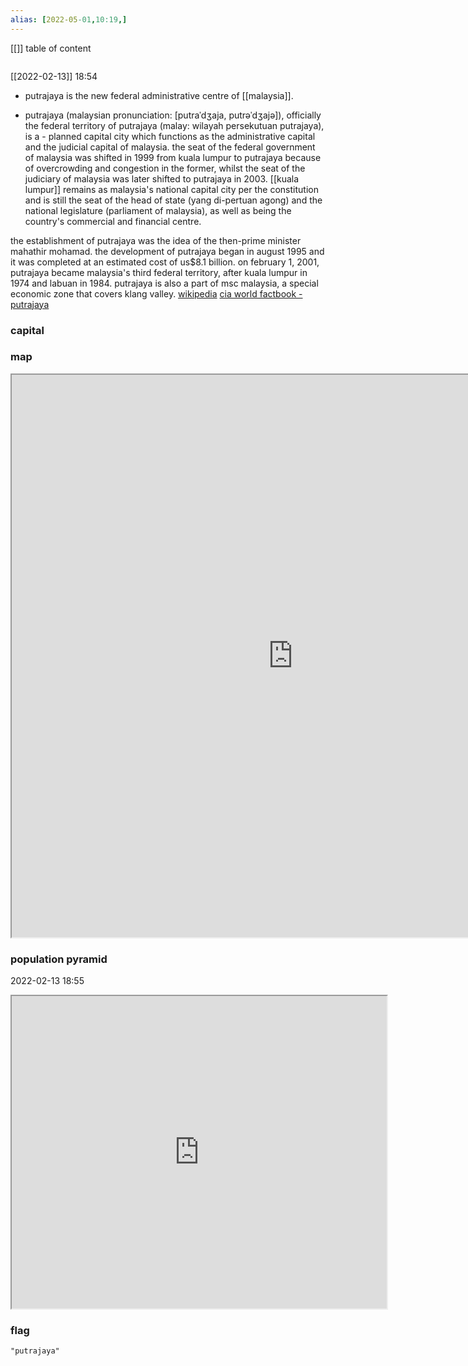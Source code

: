 ```yaml
---
alias: [2022-05-01,10:19,]
---
```

[[]]
table of content
```toc
```
[[2022-02-13]] 18:54
- putrajaya is the new federal administrative centre of [[malaysia]].

- putrajaya (malaysian pronunciation: [putraˈdʒaja, putrəˈdʒajə]), officially the federal territory of putrajaya (malay: wilayah persekutuan putrajaya), is a - planned capital city which functions as the administrative capital and the judicial capital of malaysia. the seat of the federal government of malaysia was shifted in 1999 from kuala lumpur to putrajaya because of overcrowding and congestion in the former, whilst the seat of the judiciary of malaysia was later shifted to putrajaya in 2003. [[kuala lumpur]] remains as malaysia's national capital city per the constitution and is still the seat of the head of state (yang di-pertuan agong) and the national legislature (parliament of malaysia), as well as being the country's commercial and financial centre.

the establishment of putrajaya was the idea of the then-prime minister mahathir mohamad. the development of putrajaya began in august 1995 and it was completed at an estimated cost of us$8.1 billion. on february 1, 2001, putrajaya became malaysia's third federal territory, after kuala lumpur in 1974 and labuan in 1984. putrajaya is also a part of msc malaysia, a special economic zone that covers klang valley.
[wikipedia](https://en.wikipedia.org/wiki/putrajaya)
[cia world factbook - putrajaya](https://www.cia.gov/the-world-factbook/countries/putrajaya)
### capital

### map
<iframe src="https://duckduckgo.com/?t=ffab&q=putrajaya&ia=web&iaxm=about" width="900" height="900" ></iframe>

### population pyramid

2022-02-13 18:55

<iframe src="https://www.populationpyramid.net/putrajaya/2019/" width="600" height="500" ></iframe>

### flag

```query
"putrajaya"
```